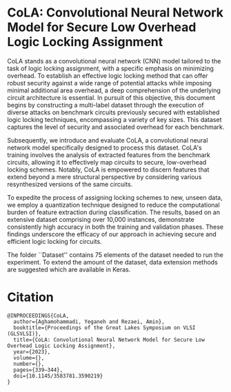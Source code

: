 # CoLA: Convolutional Neural Network Model for Secure Low Overhead Logic Locking Assignment

CoLA stands as a convolutional neural network (CNN) model tailored to the task of logic locking assignment, with a specific emphasis on minimizing overhead. To establish an effective logic locking method that can offer robust security against a wide range of potential attacks while imposing minimal additional area overhead, a deep comprehension of the underlying circuit architecture is essential. In pursuit of this objective, this document begins by constructing a multi-label dataset through the execution of diverse attacks on benchmark circuits previously secured with established logic locking techniques, encompassing a variety of key sizes. This dataset captures the level of security and associated overhead for each benchmark.

Subsequently, we introduce and evaluate CoLA, a convolutional neural network model specifically designed to process this dataset. CoLA's training involves the analysis of extracted features from the benchmark circuits, allowing it to effectively map circuits to secure, low-overhead locking schemes. Notably, CoLA is empowered to discern features that extend beyond a mere structural perspective by considering various resynthesized versions of the same circuits.

To expedite the process of assigning locking schemes to new, unseen data, we employ a quantization technique designed to reduce the computational burden of feature extraction during classification. The results, based on an extensive dataset comprising over 10,000 instances, demonstrate consistently high accuracy in both the training and validation phases. These findings underscore the efficacy of our approach in achieving secure and efficient logic locking for circuits.

The folder ``Dataset'' contains 75 elements of the dataset needed to run the experiment. To extend the amount of the dataset, data extension methods are suggested which are available in Keras. 

# Citation
```
@INPROCEEDINGS{CoLA,
  author={Aghamohammadi, Yeganeh and Rezaei, Amin},
  booktitle={Proceedings of the Great Lakes Symposium on VLSI (GLSVLSI)}, 
  title={CoLA: Convolutional Neural Network Model for Secure Low Overhead Logic Locking Assignment}, 
  year={2023},
  volume={},
  number={},
  pages={339–344},
  doi={10.1145/3583781.3590219}
}
